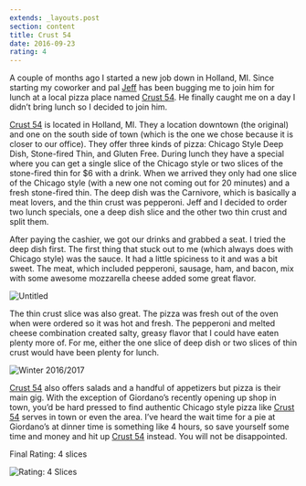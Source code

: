 ```yaml
---
extends: _layouts.post
section: content
title: Crust 54
date: 2016-09-23
rating: 4
---
```


A couple of months ago I started a new job down in Holland, MI. Since starting my coworker and pal [Jeff](http://%E2%80%9D) has been bugging me to join him for lunch at a local pizza place named [Crust 54](http://%E2%80%9D). He finally caught me on a day I didn’t bring lunch so I decided to join him.

[Crust 54](http://%E2%80%9D) is located in Holland, MI. They a location downtown (the original) and one on the south side of town (which is the one we chose because it is closer to our office). They offer three kinds of pizza: Chicago Style Deep Dish, Stone-fired Thin, and Gluten Free. During lunch they have a special where you can get a single slice of the Chicago style or two slices of the stone-fired thin for $6 with a drink. When we arrived they only had one slice of the Chicago style (with a new one not coming out for 20 minutes) and a fresh stone-fired thin. The deep dish was the Carnivore, which is basically a meat lovers, and the thin crust was pepperoni. Jeff and I decided to order two lunch specials, one a deep dish slice and the other two thin crust and split them.

After paying the cashier, we got our drinks and grabbed a seat. I tried the deep dish first. The first thing that stuck out to me (which always does with Chicago style) was the sauce. It had a little spiciness to it and was a bit sweet. The meat, which included pepperoni, sausage, ham, and bacon, mix with some awesome mozzarella cheese added some great flavor.

![Untitled](https://c1.staticflickr.com/6/5747/30318132195_ee9aa3daf3.jpg)

The thin crust slice was also great. The pizza was fresh out of the oven when were ordered so it was hot and fresh. The pepperoni and melted cheese combination created salty, greasy flavor that I could have eaten plenty more of. For me, either the one slice of deep dish or two slices of thin crust would have been plenty for lunch.

![Winter 2016/2017](https://c1.staticflickr.com/1/681/32422514801_08cddb75d5.jpg)

[Crust 54](http://%E2%80%9D) also offers salads and a handful of appetizers but pizza is their main gig. With the exception of Giordano’s recently opening up shop in town, you’d be hard pressed to find authentic Chicago style pizza like [Crust 54](http://%E2%80%9D) serves in town or even the area. I’ve heard the wait time for a pie at Giordano’s at dinner time is something like 4 hours, so save yourself some time and money and hit up [Crust 54](http://%E2%80%9D) instead. You will not be disappointed.

Final Rating: 4 slices

![Rating: 4 Slices](/assets/img/pizza4_sm.jpg)